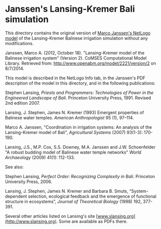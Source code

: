 Janssen's Lansing-Kremer Bali simulation
========================================

This directory contains the original version of [Marco Janssen's NetLogo
model](http://www.openabm.org/model/2221/version/2) of the
Lansing-Kremer Balinese irrigation simulation without any modifications.

Janssen, Marco A. (2012, October 18). "Lansing-Kremer model of the
Balinese irrigation system" (Version 2). CoMSES Computational Model
Library. Retrieved from: http://www.openabm.org/model/2221/version/2
on 8/7/2014.

This model is described in the NetLogo Info tab, in the Janssen's PDF
description of the model in this directory,
and in the following publications:

Stephen Lansing, *Priests and Programmers: Technologies of Power in the
Engineered Landscape of Bali*. Princeton University Press, 1991. Revised
2nd edition 2007.

Lansing, J. Stephen, James N. Kremer (1993) Emergent properties of
Balinese water temples.  *American Anthropologist* 95 (1), 97–114.

Marco A. Janssen, "Coordination in irrigation systems: An analysis of
the Lansing-Kremer model of Bali", *Agricultural Systems* (2007)
93(1-3): 170-190.

Lansing, J.S., M.P. Cox, S.S. Downey, M.A. Janssen and J.W. Schoenfelder
"A robust budding model of Balinese water temple networks" *World
Archaeology* (2009) 41(1): 112-133.

See also:

Stephen Lansing, *Perfect Order: Recognizing Complexity in Bali*.
Princeton University Press, 2006.

Lansing, J. Stephen, James N. Kremer and Barbara B. Smuts,
“System-dependent selection, ecological feedback and the emergence of
functional structure in ecosystems”, *Journal of Theoretical Biology*
(1998) 192, 377-391.

Several other articles listed on Lansing's site
[www.slansing.org](http://www.slansing.org).  Some are available as PDFs
there.
